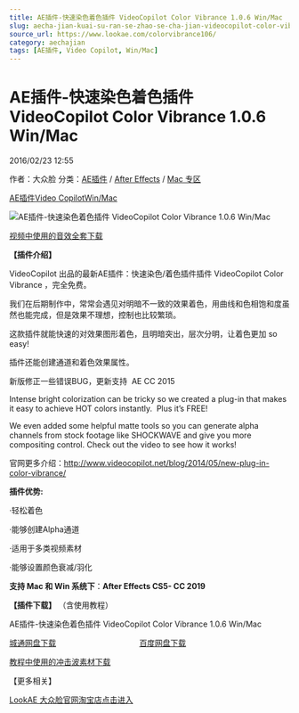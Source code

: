 ```yaml
---
title: AE插件-快速染色着色插件 VideoCopilot Color Vibrance 1.0.6 Win/Mac
slug: aecha-jian-kuai-su-ran-se-zhao-se-cha-jian-videocopilot-color-vibrance-1-0-6-win-mac
source_url: https://www.lookae.com/colorvibrance106/
category: aechajian
tags: [AE插件, Video Copilot, Win/Mac]
---
```

# AE插件-快速染色着色插件 VideoCopilot Color Vibrance 1.0.6 Win/Mac

2016/02/23 12:55

作者：大众脸
分类：[AE插件](https://www.lookae.com/after-effects/aechajian/) / [After Effects](https://www.lookae.com/after-effects/) / [Mac 专区](https://www.lookae.com/mac-osx/)

[AE插件](https://www.lookae.com/tag/ae%e6%8f%92%e4%bb%b6/)[Video Copilot](https://www.lookae.com/tag/video-copilot/)[Win/Mac](https://www.lookae.com/tag/winmac/)

![AE插件-快速染色着色插件 VideoCopilot Color Vibrance 1.0.6 Win/Mac](https://www.lookae.com/wp-content/uploads/2014/05/Color-Vibrance-.jpg "AE插件-快速染色着色插件 VideoCopilot Color Vibrance 1.0.6 Win/Mac-LookAE.com")

[视频中使用的音效全套下载](https://www.lookae.com/vcmotionpulse/)

**【插件介绍】**

VideoCopilot 出品的最新AE插件：快速染色/着色插件插件 VideoCopilot Color Vibrance ，完全免费。

我们在后期制作中，常常会遇见对明暗不一致的效果着色，用曲线和色相饱和度虽然也能完成，但是效果不理想，控制也比较繁琐。

这款插件就能快速的对效果图形着色，且明暗突出，层次分明，让着色更加 so easy!

插件还能创建通道和着色效果属性。

新版修正一些错误BUG，更新支持  AE CC 2015

Intense bright colorization can be tricky so we created a plug-in that makes it easy to achieve HOT colors instantly.  Plus it’s FREE!

We even added some helpful matte tools so you can generate alpha channels from stock footage like SHOCKWAVE and give you more compositing control. Check out the video to see how it works!

官网更多介绍：<http://www.videocopilot.net/blog/2014/05/new-plug-in-color-vibrance/>

**插件优势:**

·轻松着色

·能够创建Alpha通道

·适用于多类视频素材

·能够设置颜色衰减/羽化

**支持 Mac 和 Win 系统下**：**After Effects CS5- CC 2019**

**【插件下载】** （含使用教程）

AE插件-快速染色着色插件 VideoCopilot Color Vibrance 1.0.6 Win/Mac

[城通网盘下载](https://tc5.us/file/680462-399523491)                                      [百度网盘下载](https://pan.baidu.com/s/1bMaFIK_8aNEF0y6TTg_Gww)

[教程中使用的冲击波素材下载](https://www.lookae.com/vcmotionpulse/)

【更多相关】

[LookAE 大众脸官网淘宝店点击进入](https://lookae.taobao.com/)
